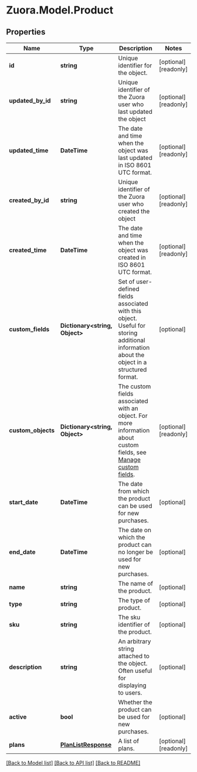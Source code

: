 
# Zuora.Model.Product

## Properties

Name | Type | Description | Notes
------------ | ------------- | ------------- | -------------
**id** | **string** | Unique identifier for the object. | [optional] [readonly] 
**updated_by_id** | **string** | Unique identifier of the Zuora user who last updated the object | [optional] [readonly] 
**updated_time** | **DateTime** | The date and time when the object was last updated in ISO 8601 UTC format. | [optional] [readonly] 
**created_by_id** | **string** | Unique identifier of the Zuora user who created the object | [optional] [readonly] 
**created_time** | **DateTime** | The date and time when the object was created in ISO 8601 UTC format. | [optional] [readonly] 
**custom_fields** | **Dictionary&lt;string, Object&gt;** | Set of user-defined fields associated with this object. Useful for storing additional information about the object in a structured format. | [optional] 
**custom_objects** | **Dictionary&lt;string, Object&gt;** | The custom fields associated with an object. For more information about custom fields, see [Manage custom fields](https://knowledgecenter.zuora.com/Central_Platform/Manage_Custom_Fields). | [optional] [readonly] 
**start_date** | **DateTime** | The date from which the product can be used for new purchases. | [optional] 
**end_date** | **DateTime** | The date on which the product can no longer be used for new purchases. | [optional] 
**name** | **string** | The name of the product. | [optional] 
**type** | **string** | The type of product. | [optional] 
**sku** | **string** | The sku identifier of the product. | [optional] 
**description** | **string** | An arbitrary string attached to the object. Often useful for displaying to users. | [optional] 
**active** | **bool** | Whether the product can be used for new purchases. | [optional] 
**plans** | [**PlanListResponse**](PlanListResponse.md) | A list of plans. | [optional] [readonly] 

[[Back to Model list]](../README.md#documentation-for-models)
[[Back to API list]](../README.md#documentation-for-api-endpoints)
[[Back to README]](../README.md)


